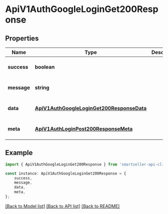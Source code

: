 # ApiV1AuthGoogleLoginGet200Response


## Properties

Name | Type | Description | Notes
------------ | ------------- | ------------- | -------------
**success** | **boolean** |  | [optional] [default to undefined]
**message** | **string** |  | [optional] [default to undefined]
**data** | [**ApiV1AuthGoogleLoginGet200ResponseData**](ApiV1AuthGoogleLoginGet200ResponseData.md) |  | [optional] [default to undefined]
**meta** | [**ApiV1AuthLoginPost200ResponseMeta**](ApiV1AuthLoginPost200ResponseMeta.md) |  | [optional] [default to undefined]

## Example

```typescript
import { ApiV1AuthGoogleLoginGet200Response } from 'smartseller-api-client';

const instance: ApiV1AuthGoogleLoginGet200Response = {
    success,
    message,
    data,
    meta,
};
```

[[Back to Model list]](../README.md#documentation-for-models) [[Back to API list]](../README.md#documentation-for-api-endpoints) [[Back to README]](../README.md)
